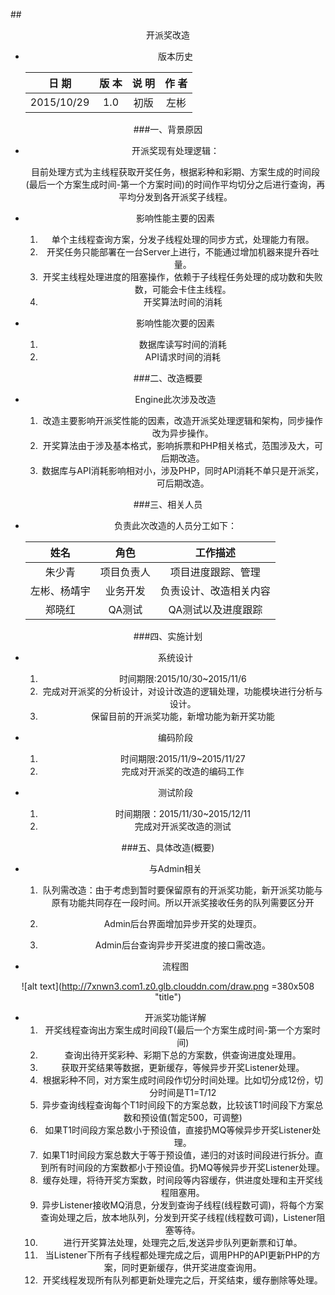 ##<center>开派奖改造

- 版本历史

	日 期|版 本|说 明|作 者
	:---:|:---:|:---:|:---:
	2015/10/29|1.0|初版|左彬


###一、背景原因
- 开派奖现有处理逻辑：

	目前处理方式为主线程获取开奖任务，根据彩种和彩期、方案生成的时间段(最后一个方案生成时间-第一个方案时间)的时间作平均切分之后进行查询，再平均分发到各开派奖子线程。

- 影响性能主要的因素
	
	1. 单个主线程查询方案，分发子线程处理的同步方式，处理能力有限。
	2. 开奖任务只能部署在一台Server上进行，不能通过增加机器来提升吞吐量。
	3. 开奖主线程处理进度的阻塞操作，依赖于子线程任务处理的成功数和失败数，可能会卡住主线程。
	4. 开奖算法时间的消耗
- 影响性能次要的因素	
	1. 数据库读写时间的消耗
	2. API请求时间的消耗
	
###二、改造概要
- Engine此次涉及改造

	1. 改造主要影响开派奖性能的因素，改造开派奖处理逻辑和架构，同步操作改为异步操作。
	2. 开奖算法由于涉及基本格式，影响拆票和PHP相关格式，范围涉及大，可后期改造。
	3. 数据库与API消耗影响相对小，涉及PHP，同时API消耗不单只是开派奖，可后期改造。
	
###三、相关人员
- 负责此次改造的人员分工如下：

	姓名|角色|工作描述
	:---:|:----:|:---:
	朱少青|项目负责人|项目进度跟踪、管理
	左彬、杨靖宇|业务开发|负责设计、改造相关内容
	郑晓红|QA测试|QA测试以及进度跟踪
	
	
###四、实施计划
- 系统设计
	1. 时间期限:2015/10/30~2015/11/6
	2. 完成对开派奖的分析设计，对设计改造的逻辑处理，功能模块进行分析与设计。
	3. 保留目前的开派奖功能，新增功能为新开奖功能
	
- 编码阶段
	1. 时间期限:2015/11/9~2015/11/27
	2. 完成对开派奖的改造的编码工作
	
- 测试阶段
	1. 时间期限：2015/11/30~2015/12/11
	2. 完成对开派奖改造的测试     

###五、具体改造(概要)
- 与Admin相关
	1. 队列需改造：由于考虑到暂时要保留原有的开派奖功能，新开派奖功能与原有功能共同存在一段时间。所以开派奖接收任务的队列需要区分开

	2. Admin后台界面增加异步开奖的处理页。
	3. Admin后台查询异步开奖进度的接口需改造。
	
- 流程图	

![alt text](http://7xnwn3.com1.z0.glb.clouddn.com/draw.png =380x508 "title")
	
- 开派奖功能详解
	1. 开奖线程查询出方案生成时间段T(最后一个方案生成时间-第一个方案时间)
	2. 查询出待开奖彩种、彩期下总的方案数，供查询进度处理用。
	3. 获取开奖结果等数据，更新缓存，等候异步开奖Listener处理。
	4. 根据彩种不同，对方案生成时间段作切分时间处理。比如切分成12份，切分时间是T1=T/12
	5. 异步查询线程查询每个T1时间段下的方案总数，比较该T1时间段下方案总数和预设值(暂定500，可调整)
	6. 如果T1时间段方案总数小于预设值，直接扔MQ等候异步开奖Listener处理。
	7. 如果T1时间段方案总数大于等于预设值，递归的对该时间段进行拆分。直到所有时间段的方案数都小于预设值。扔MQ等候异步开奖Listener处理。
	8. 缓存处理，将待开奖方案数，时间段等内容缓存，供进度处理和主开奖线程阻塞用。
	9. 异步Listener接收MQ消息，分发到查询子线程(线程数可调)，将每个方案查询处理之后，放本地队列，分发到开奖子线程(线程数可调)，Listener阻塞等待。
	9. 进行开奖算法处理，处理完之后,发送异步队列更新票和订单。
	9. 当Listener下所有子线程都处理完成之后，调用PHP的API更新PHP的方案，同时更新缓存，供开奖进度查询用。
	9. 开奖线程发现所有队列都更新处理完之后，开奖结束，缓存删除等处理。
